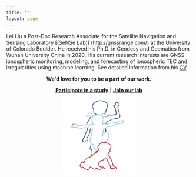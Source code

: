 ```yaml
---
title: ""
layout: page
---
```


Lei Liu a Post-Doc Research Associate for the Satellite Navigation and Sensing Laboratory [(SeNSe Lab)] (http://gnssrange.com/) at the University of Colorado Boulder. He received his Ph.D. in Geodesy and Geomatics from Wuhan University China in 2020. His current research interests are GNSS ionospheric monitoring, modeling, and forecasting of ionospheric TEC and irregularities using machine learning. See detailed information from his [CV](https://github.com/liulei1009/liulei1009.github.io/LeiLiu_CV.pdf). 


  <p align="center"><strong>We'd love for you to be a part of our work.</strong></p>
  <p align="center"><strong><a href="participate">Participate in a study</a></strong>  
      |  <strong><a href="people#join-our-team">Join our lab</a></strong></p>

  <p align="center">
      <img src= "images/lablogo.png" width="200" height="200" align="middle"/>
  </p>
